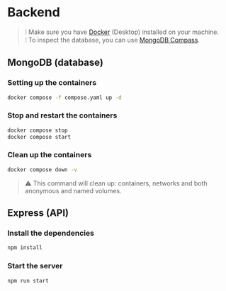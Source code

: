 # Backend

> :grey_exclamation: Make sure you have [Docker](https://docs.docker.com/desktop/) (Desktop) installed on your machine.  
> :grey_exclamation: To inspect the database, you can use [MongoDB Compass](https://www.mongodb.com/try/download/compass).

## MongoDB (database)

### Setting up the containers

```bash
docker compose -f compose.yaml up -d
```

### Stop and restart the containers

```bash
docker compose stop
docker compose start
```

### Clean up the containers

```bash
docker compose down -v
```

> :warning: This command will clean up: containers, networks and both anonymous and named volumes.

## Express (API)

### Install the dependencies

```bash
npm install
```

### Start the server

```bash
npm run start
```
